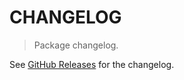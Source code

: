 # CHANGELOG

> Package changelog.

See [GitHub Releases](https://github.com/stdlib-js/ndarray-numel/releases) for the changelog.